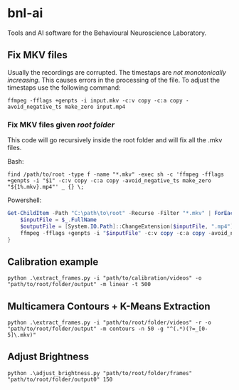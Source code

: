 # bnl-ai
Tools and AI software for the Behavioural Neuroscience Laboratory.

## Fix MKV files
Usually the recordings are corrupted. The timestaps are *not monotonically increasing*. This causes errors in the
processing of the file. To adjust the timestaps use the following command:

```ffmpeg -fflags +genpts -i input.mkv -c:v copy -c:a copy -avoid_negative_ts make_zero input.mp4```

### Fix MKV files given *root folder*
This code will go recursively inside the root folder and will fix all the .mkv files.

Bash:
```Bash:
find /path/to/root -type f -name "*.mkv" -exec sh -c 'ffmpeg -fflags +genpts -i "$1" -c:v copy -c:a copy -avoid_negative_ts make_zero "${1%.mkv}.mp4"' _ {} \;
```

Powershell:
```Powershell
Get-ChildItem -Path "C:\path\to\root" -Recurse -Filter "*.mkv" | ForEach-Object {
    $inputFile = $_.FullName
    $outputFile = [System.IO.Path]::ChangeExtension($inputFile, ".mp4")
    ffmpeg -fflags +genpts -i "$inputFile" -c:v copy -c:a copy -avoid_negative_ts make_zero "$outputFile"
}
```


## Calibration example

```python .\extract_frames.py -i "path/to/calibration/videos" -o "path/to/root/folder/output" -m linear -t 500 ```

## Multicamera Contours + K-Means Extraction 

```python .\extract_frames.py -i "path/to/root/folder/videos" -r -o "path/to/root/folder/output" -m contours -n 50 -g "^(.*)(?=_[0-5]\.mkv)" ```

## Adjust Brightness
```python .\adjust_brightness.py "path/to/root/folder/frames" "path/to/root/folder/output0" 150```